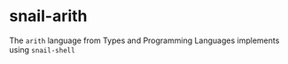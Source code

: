 # snail-arith

The `arith` language from Types and Programming Languages implements using `snail-shell`
